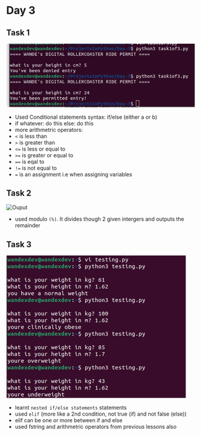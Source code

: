 # Day 3

## Task 1
<img src="task1of3.png"
     alt="Ouput" />
 * Used Conditional statements syntax: if/else (either a or b)
  * if whatever:
  	do this
    else:
    	do this
 * more arithmetric operators:
  * `<` is less than
  * `>` is greater than
  * `<=` is less or equal to
  * `>=` is greater or equal to
  * `==` is eqal to
  * `!=` is not equal to
  * `=` is an assignment i.e when assigning variables

## Task 2
<img src="task2of3.png"
     alt="Ouput" />
* used modulo `(%)`. It divides though 2 given intergers and outputs the remainder

## Task 3
<img src="task3of3.png"
     alt="Ouput" />
* learnt `nested if/else statements` statements
* used `elif` (more like a 2nd condition, not true (if) and not false (else))
 * elif can  be one or more between if and else
* used fstring and arithmetric operators from previous lessons also

